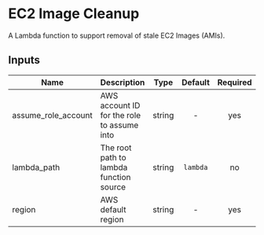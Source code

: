 # EC2 Image Cleanup

A Lambda function to support removal of stale EC2 Images (AMIs).

## Inputs

| Name | Description | Type | Default | Required |
|------|-------------|:----:|:-----:|:-----:|
| assume\_role\_account | AWS account ID for the role to assume into | string | - | yes |
| lambda\_path | The root path to lambda function source | string | `lambda` | no |
| region | AWS default region | string | - | yes |


